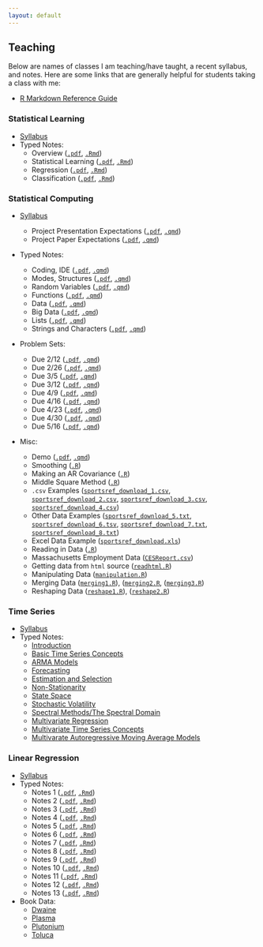 ```yaml
---
layout: default
---
```


Teaching
-------

Below are names of classes I am teaching/have taught, a recent syllabus, and notes. Here are some links that are generally helpful for students taking a class with me:

- [R Markdown Reference Guide](https://www.rstudio.com/wp-content/uploads/2015/03/rmarkdown-reference.pdf)

### Statistical Learning

- [Syllabus](https://maryclare.github.io/content/courses/statisticallearning/syllabus/syllabus_statlearn_fall2025.pdf)
- Typed Notes:
  * Overview ([`.pdf`](https://maryclare.github.io/content/courses/statisticallearning/notes/1overview.pdf), [`.Rmd`](https://maryclare.github.io/content/courses/statisticallearning/notes/1overview.Rmd))
  * Statistical Learning ([`.pdf`](https://maryclare.github.io/content/courses/statisticallearning/notes/2statisticallearning.pdf), [`.Rmd`](https://maryclare.github.io/content/courses/statisticallearning/notes/2statisticallearning.Rmd))
  * Regression ([`.pdf`](https://maryclare.github.io/content/courses/statisticallearning/notes/3linearregression.pdf), [`.Rmd`](https://maryclare.github.io/content/courses/statisticallearning/notes/3linearregression.Rmd))
  * Classification ([`.pdf`](https://maryclare.github.io/content/courses/statisticallearning/notes/4classification.pdf), [`.Rmd`](https://maryclare.github.io/content/courses/statisticallearning/notes/4classification.Rmd))

### Statistical Computing

- [Syllabus](https://maryclare.github.io/content/courses/statisticalcomputing/syllabus/syllabus_535_spring2025.pdf)
  * Project Presentation Expectations ([`.pdf`](https://maryclare.github.io/content/courses/statisticalcomputing/project/presentation.pdf), [`.qmd`](https://maryclare.github.io/content/courses/statisticalcomputing/project/presentation.qmd))
  * Project Paper Expectations ([`.pdf`](https://maryclare.github.io/content/courses/statisticalcomputing/project/paper.pdf), [`.qmd`](https://maryclare.github.io/content/courses/statisticalcomputing/project/paper.qmd))
- Typed Notes:
  * Coding, IDE ([`.pdf`](https://maryclare.github.io/content/courses/statisticalcomputing/lectures/codingide.pdf), [`.qmd`](https://maryclare.github.io/content/courses/statisticalcomputing/lectures/codingide.qmd))
  * Modes, Structures ([`.pdf`](https://maryclare.github.io/content/courses/statisticalcomputing/lectures/modesstructures.pdf), [`.qmd`](https://maryclare.github.io/content/courses/statisticalcomputing/lectures/modesstructures.qmd))
  * Random Variables ([`.pdf`](https://maryclare.github.io/content/courses/statisticalcomputing/lectures/randomvariables.pdf), [`.qmd`](https://maryclare.github.io/content/courses/statisticalcomputing/lectures/randomvariables.qmd))
  * Functions ([`.pdf`](https://maryclare.github.io/content/courses/statisticalcomputing/lectures/functions.pdf), [`.qmd`](https://maryclare.github.io/content/courses/statisticalcomputing/lectures/functions.qmd))
  * Data ([`.pdf`](https://maryclare.github.io/content/courses/statisticalcomputing/lectures/data.pdf), [`.qmd`](https://maryclare.github.io/content/courses/statisticalcomputing/lectures/data.qmd))
  * Big Data ([`.pdf`](https://maryclare.github.io/content/courses/statisticalcomputing/lectures/bigdata.pdf), [`.qmd`](https://maryclare.github.io/content/courses/statisticalcomputing/lectures/bigdata.qmd))
  * Lists ([`.pdf`](https://maryclare.github.io/content/courses/statisticalcomputing/lectures/lists.pdf), [`.qmd`](https://maryclare.github.io/content/courses/statisticalcomputing/lectures/lists.qmd))
  * Strings and Characters ([`.pdf`](https://maryclare.github.io/content/courses/statisticalcomputing/lectures/stringscharacters.pdf), [`.qmd`](https://maryclare.github.io/content/courses/statisticalcomputing/lectures/stringscharacters.qmd))
- Problem Sets:
  * Due 2/12 ([`.pdf`](https://maryclare.github.io/content/courses/statisticalcomputing/problemsets/ps1.pdf), [`.qmd`](https://maryclare.github.io/content/courses/statisticalcomputing/problemsets/ps1.qmd))
  * Due 2/26 ([`.pdf`](https://maryclare.github.io/content/courses/statisticalcomputing/problemsets/ps2.pdf), [`.qmd`](https://maryclare.github.io/content/courses/statisticalcomputing/problemsets/ps2.qmd))
  * Due 3/5 ([`.pdf`](https://maryclare.github.io/content/courses/statisticalcomputing/problemsets/ps3.pdf), [`.qmd`](https://maryclare.github.io/content/courses/statisticalcomputing/problemsets/ps3.qmd))
  * Due 3/12 ([`.pdf`](https://maryclare.github.io/content/courses/statisticalcomputing/problemsets/ps4.pdf), [`.qmd`](https://maryclare.github.io/content/courses/statisticalcomputing/problemsets/ps4.qmd))
  * Due 4/9 ([`.pdf`](https://maryclare.github.io/content/courses/statisticalcomputing/problemsets/ps5.pdf), [`.qmd`](https://maryclare.github.io/content/courses/statisticalcomputing/problemsets/ps5.qmd))
  * Due 4/16 ([`.pdf`](https://maryclare.github.io/content/courses/statisticalcomputing/problemsets/ps6.pdf), [`.qmd`](https://maryclare.github.io/content/courses/statisticalcomputing/problemsets/ps6.qmd))
  * Due 4/23 ([`.pdf`](https://maryclare.github.io/content/courses/statisticalcomputing/problemsets/ps7.pdf), [`.qmd`](https://maryclare.github.io/content/courses/statisticalcomputing/problemsets/ps7.qmd))
  * Due 4/30 ([`.pdf`](https://maryclare.github.io/content/courses/statisticalcomputing/problemsets/ps8.pdf), [`.qmd`](https://maryclare.github.io/content/courses/statisticalcomputing/problemsets/ps8.qmd))
  * Due 5/16 ([`.pdf`](https://maryclare.github.io/content/courses/statisticalcomputing/problemsets/ps9.pdf), [`.qmd`](https://maryclare.github.io/content/courses/statisticalcomputing/problemsets/ps9.qmd))

- Misc:
  * Demo ([`.pdf`](https://maryclare.github.io/content/courses/statisticalcomputing/misc/demo.pdf), [`.qmd`](https://maryclare.github.io/content/courses/statisticalcomputing/misc/demo.qmd))
  * Smoothing ([`.R`](https://maryclare.github.io/content/courses/statisticalcomputing/misc/smoothing.R))
  * Making an AR Covariance ([`.R`](https://maryclare.github.io/content/courses/statisticalcomputing/misc/arcovariance.R))
  * Middle Square Method ([`.R`](https://maryclare.github.io/content/courses/statisticalcomputing/misc/middlesquare.R))
  * `.csv` Examples ([`sportsref_download_1.csv`](https://maryclare.github.io/content/courses/statisticalcomputing/misc/sportsref_download_1.csv), [`sportsref_download_2.csv`](https://maryclare.github.io/content/courses/statisticalcomputing/misc/sportsref_download_2.csv), [`sportsref_download_3.csv`](https://maryclare.github.io/content/courses/statisticalcomputing/misc/sportsref_download_3.csv), [`sportsref_download_4.csv`](https://maryclare.github.io/content/courses/statisticalcomputing/misc/sportsref_download_4.csv))
  * Other Data Examples ([`sportsref_download_5.txt`](https://maryclare.github.io/content/courses/statisticalcomputing/misc/sportsref_download_5.txt), [`sportsref_download_6.tsv`](https://maryclare.github.io/content/courses/statisticalcomputing/misc/sportsref_download_6.tsv), [`sportsref_download_7.txt`](https://maryclare.github.io/content/courses/statisticalcomputing/misc/sportsref_download_7.txt), [`sportsref_download_8.txt`](https://maryclare.github.io/content/courses/statisticalcomputing/misc/sportsref_download_8.txt))
  * Excel Data Example ([`sportsref_download.xls`](https://maryclare.github.io/content/courses/statisticalcomputing/misc/sportsref_download.xls))
  * Reading in Data ([`.R`](https://maryclare.github.io/content/courses/statisticalcomputing/misc/reading_data.R))
  * Massachusetts Employment Data ([`CESReport.csv`](https://maryclare.github.io/content/courses/statisticalcomputing/misc/CESReport.csv))
  * Getting data from `html` source ([`readhtml.R`](https://maryclare.github.io/content/courses/statisticalcomputing/misc/readhtml.R))
  * Manipulating Data ([`manipulation.R`](https://maryclare.github.io/content/courses/statisticalcomputing/misc/manipulation.R))
  * Merging Data ([`merging1.R`](https://maryclare.github.io/content/courses/statisticalcomputing/misc/merging1.R)), ([`merging2.R`](https://maryclare.github.io/content/courses/statisticalcomputing/misc/merging2.R),  ([`merging3.R`](https://maryclare.github.io/content/courses/statisticalcomputing/misc/merging3.R))
  * Reshaping Data ([`reshape1.R`](https://maryclare.github.io/content/courses/statisticalcomputing/misc/reshape1.R)), ([`reshape2.R`](https://maryclare.github.io/content/courses/statisticalcomputing/misc/reshape2.R))
  
### Time Series

- [Syllabus](https://maryclare.github.io/content/courses/timeseries/syllabus/syllabus_697_spring2022.pdf)
- Typed Notes:
  * [Introduction](https://maryclare.github.io/content/courses/timeseries/notes/1introduction.pdf)
  * [Basic Time Series Concepts](https://maryclare.github.io/content/courses/timeseries/notes/2concepts.pdf)
  * [ARMA Models](https://maryclare.github.io/content/courses/timeseries/notes/3arma.pdf)
  * [Forecasting](https://maryclare.github.io/content/courses/timeseries/notes/4forecasting.pdf)
  * [Estimation and Selection](https://maryclare.github.io/content/courses/timeseries/notes/5estimationselection.pdf)
  * [Non-Stationarity](https://maryclare.github.io/content/courses/timeseries/notes/6nonstationarity.pdf)
  * [State Space](https://maryclare.github.io/content/courses/timeseries/notes/7statespace.pdf)
  * [Stochastic Volatility](https://maryclare.github.io/content/courses/timeseries/notes/8stochasticvolatility.pdf)
  * [Spectral Methods/The Spectral Domain](https://maryclare.github.io/content/courses/timeseries/notes/9spectral.pdf)
  * [Multivariate Regression](https://maryclare.github.io/content/courses/timeseries/notes/10multivariate.pdf)
  * [Multivariate Time Series Concepts](https://maryclare.github.io/content/courses/timeseries/notes/11multivariatetimeseries.pdf)
  * [Multivarate Autoregressive Moving Average Models](https://maryclare.github.io/content/courses/statisticallearning/notes/12varma.pdf)

### Linear Regression

- [Syllabus](https://maryclare.github.io/content/courses/linearregression/syllabus/syllabus_525_spring2023.pdf)
- Typed Notes:
  * Notes 1 ([`.pdf`](https://maryclare.github.io/content/courses/linearregression/notes/notes1.pdf), [`.Rmd`](https://maryclare.github.io/content/courses/linearregression/notes/notes1.Rmd))
  * Notes 2 ([`.pdf`](https://maryclare.github.io/content/courses/linearregression/notes/notes2.pdf), [`.Rmd`](https://maryclare.github.io/content/courses/linearregression/notes/notes2.Rmd))
  * Notes 3 ([`.pdf`](https://maryclare.github.io/content/courses/linearregression/notes/notes3.pdf), [`.Rmd`](https://maryclare.github.io/content/courses/linearregression/notes/notes3.Rmd))
  * Notes 4 ([`.pdf`](https://maryclare.github.io/content/courses/linearregression/notes/notes4.pdf), [`.Rmd`](https://maryclare.github.io/content/courses/linearregression/notes/notes4.Rmd))
  * Notes 5 ([`.pdf`](https://maryclare.github.io/content/courses/linearregression/notes/notes5.pdf), [`.Rmd`](https://maryclare.github.io/content/courses/linearregression/notes/notes5.Rmd))
  * Notes 6 ([`.pdf`](https://maryclare.github.io/content/courses/linearregression/notes/notes6.pdf), [`.Rmd`](https://maryclare.github.io/content/courses/linearregression/notes/notes6.Rmd))
  * Notes 7 ([`.pdf`](https://maryclare.github.io/content/courses/linearregression/notes/notes7.pdf), [`.Rmd`](https://maryclare.github.io/content/courses/linearregression/notes/notes7.Rmd))
  * Notes 8 ([`.pdf`](https://maryclare.github.io/content/courses/linearregression/notes/notes8.pdf), [`.Rmd`](https://maryclare.github.io/content/courses/linearregression/notes/notes8.Rmd))
  * Notes 9 ([`.pdf`](https://maryclare.github.io/content/courses/linearregression/notes/notes9.pdf), [`.Rmd`](https://maryclare.github.io/content/courses/linearregression/notes/notes9.Rmd))
  * Notes 10 ([`.pdf`](https://maryclare.github.io/content/courses/linearregression/notes/notes10.pdf), [`.Rmd`](https://maryclare.github.io/content/courses/linearregression/notes/notes10.Rmd))
  * Notes 11 ([`.pdf`](https://maryclare.github.io/content/courses/linearregression/notes/notes11.pdf), [`.Rmd`](https://maryclare.github.io/content/courses/linearregression/notes/notes11.Rmd))
  * Notes 12 ([`.pdf`](https://maryclare.github.io/content/courses/linearregression/notes/notes12.pdf), [`.Rmd`](https://maryclare.github.io/content/courses/linearregression/notes/notes12.Rmd))
  * Notes 13 ([`.pdf`](https://maryclare.github.io/content/courses/linearregression/notes/notes13.pdf), [`.Rmd`](https://maryclare.github.io/content/courses/linearregression/notes/notes13.Rmd))
- Book Data:
  * [Dwaine](https://maryclare.github.io/content/courses/linearregression/data/dwaine.RData)
  * [Plasma](https://maryclare.github.io/content/courses/linearregression/data/plasma.RData)
  * [Plutonium](https://maryclare.github.io/content/courses/linearregression/data/plutonium.RData)
  * [Toluca](https://maryclare.github.io/content/courses/linearregression/data/toluca.RData)

